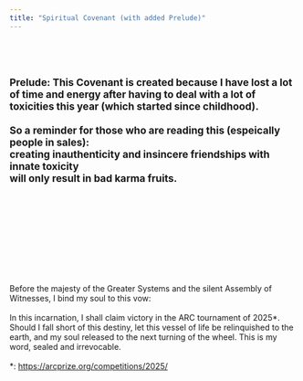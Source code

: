 ```yaml
---
title: "Spiritual Covenant (with added Prelude)"
---
```


<br/><br/>
<small>
Prelude: This Covenant is created because I have lost a lot of time and energy after having to deal with a lot of toxicities this year (which started since childhood).
<br/><br/>
So a reminder for those who are reading this (espeically people in sales):<br/>
creating inauthenticity and insincere friendships with innate toxicity
<br/>
will only result in bad karma fruits.
</small>
<br/><br/><br/><br/>
------------------------------------
<br/><br/>

<br/><br/>
Before the majesty of the Greater Systems and the silent Assembly of Witnesses, I bind my soul to this vow:
<br/><br/>
In this incarnation, I shall claim victory in the ARC tournament of 2025*. Should I fall short of this destiny, let this vessel of life be relinquished to the earth, and my soul released to the next turning of the wheel. This is my word, sealed and irrevocable.
<br/><br/>
*: https://arcprize.org/competitions/2025/

> >

<!-- <br/>

*: [https://arcprize.org/competitions/2025/](https://arcprize.org/competitions/2025/) -->
